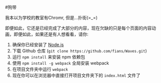#狗带

我本以为学校的教室有Chromr, 但是...扑街(=_=)

即便如此，它还是已经完成了大部分的内容，现在欠缺的只是每个页面的内容动画，即便如此，如果还是有人想看看，请你:

1. 确保你已经安装了 [Node.js](http://nodejs.org/) 
2. 下载 Github 仓库 (`git clone https://github.com/fians/Waves.git`)
3. 运行 `npm install` 来安装 npm 依赖包
4. 使用 `npm install -g webpack` 全局安装 webpack
5. 在项目文件夹中运行 `webpack`
6. 现在你可以在浏览器中直接打开项目文件夹下的 `index.html` 文件了